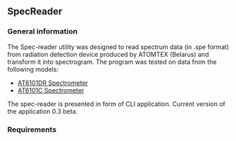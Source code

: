 ## SpecReader
### General information
The Spec-reader utility was designed to read spectrum data (in .spe format) from radiation detection device produced by 
ATOMTEX (Belarus) and transform it into spectrogram. The program was tested on data from the following models:
- [AT6101DR Spectrometer](https://atomtex.com/en/at6101dr-spectrometer)
- [AT6101C Spectrometer](https://atomtex.com/en/portable-spectrometers-backpack-based-radiation-detectors-brd/at6101c-at6101cm-spectrometers)

The spec-reader is presented in form of CLI application. Current version of the application 0.3 beta.

### Requirements



